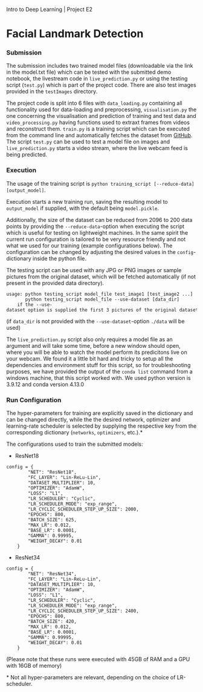 Intro to Deep Learning | Project E2

# Facial Landmark Detection

### Submission

The submission includes two trained model files (downloadable via the link in the model.txt file) which can be tested with the submitted demo notebook, the livestream code in `live_prediction.py` or using the testing script (`test.py`) which is part of the project code. There are also test images provided in the `testImages` directory.

The project code is split into 6 files with `data_loading.py` containing all functionality used for data-loading and preprocessing, `visualisation.py` the one concerning the visualisation and prediction of training and test data and `video_processing.py` having functions used to extraxt frames from videos and reconstruct them. `train.py` is a training script which can be executed from the command line and automatically fetches the dataset from [GitHub](https://github.com/ko-redtruck/facial-landmark-detection/raw/main/facial-keypoints-detection.zip). The script `test.py` can be used to test a model file on images and `live_prediction.py` starts a video stream, where the live webcam feed is being predicted.

### Execution

The usage of the training script is `python training_script [--reduce-data] [output_model]`.

Execution starts a new training run, saving the resulting model to `output_model` if supplied, with the default being `model.pickle`.

Additionally, the size of the dataset can be reduced from 2096 to 200 data points by providing the `--reduce-data`-option when executing the script which is useful for testing on lightweight machines.
In the same spirit the current run configuration is tailored to be very resource friendly and not what we used for our training (example configurations below). The configuration can be changed by adjusting the desired values in the `config`-dictionary inside the python file.

The testing script can be used with any JPG or PNG images or sample pictures from the original dataset, which will be fetched automatically (if not present in the provided data directory).
```
usage: python testing_script model_file test_image1 [test_image2 ...] 
       python testing_script model_file --use-dataset [data_dir] 
    if the --use-dataset option is supplied the first 3 pictures of the original dataset will be used and the predictions plotted against the actual labels
```
(if `data_dir` is not provided with the `--use-dataset`-option `./data` will be used)

The `live_prediction.py` script also only requires a model file as an argument and will take some time, before a new window should open, where you will be able to watch the model perform its predicitons live on your webcam. We found it a little bit hard and tricky to setup all the dependencies and environment stuff for this script, so for troubleshooting purposes, we have provided the output of the `conda list` command from a windows machine, that this script worked with. We used python version is 3.9.12 and conda version 4.13.0

### Run Configuration

The hyper-parameters for training are explicitly saved in the dictionary and can be changed directly, while the the desired network, optimizer and learning-rate scheduler is selected by supplying the respective key from the corresponding dictionary (`networks`, `optimizers`, etc.).*

The configurations used to train the submitted models:
- ResNet18
```
config = {
        "NET": "ResNet18",
        "FC_LAYER": "Lin-ReLu-Lin",
        "DATASET_MULTIPLIER": 10,
        "OPTIMIZER": "AdamW",
        "LOSS": "L1",
        "LR_SCHEDULER": "Cyclic",
        "LR_SCHEDULER_MODE": "exp_range",
        "LR_CYCLIC_SCHEDULER_STEP_UP_SIZE": 2000,
        "EPOCHS": 800,
        "BATCH_SIZE": 625,
        "MAX_LR": 0.012,
        "BASE_LR": 0.0001,
        "GAMMA": 0.99995,
        "WEIGHT_DECAY": 0.01
    }
```
- ResNet34
```
config = {
        "NET": "ResNet34",
        "FC_LAYER": "Lin-ReLu-Lin",
        "DATASET_MULTIPLIER": 10,
        "OPTIMIZER": "AdamW",
        "LOSS": "L1",
        "LR_SCHEDULER": "Cyclic",
        "LR_SCHEDULER_MODE": "exp_range",
        "LR_CYCLIC_SCHEDULER_STEP_UP_SIZE": 2400,
        "EPOCHS": 800,
        "BATCH_SIZE": 420,
        "MAX_LR": 0.012,
        "BASE_LR": 0.0001,
        "GAMMA": 0.99995,
        "WEIGHT_DECAY": 0.01
    }
```

(Please note that these runs were executed with 45GB of RAM and a GPU with 16GB of memory)

\* Not all hyper-parameters are relevant, depending on the choice of LR-scheduler.
